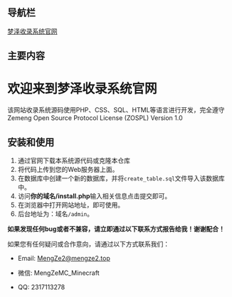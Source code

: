 ## 导航栏

[梦泽收录系统官网](https://mengzemc.github.io)

## 主要内容

# 欢迎来到梦泽收录系统官网

该网站收录系统源码使用PHP、CSS、SQL、HTML等语言进行开发，完全遵守Zemeng Open Source Protocol License (ZOSPL) Version 1.0

## 安装和使用

1. 通过官网下载本系统源代码或克隆本仓库
2. 将代码上传到您的Web服务器上面。
3. 在数据库中创建一个新的数据库，并将`create_table.sql`文件导入该数据库中。
4. 访问**你的域名/install.php**输入相关信息点击提交即可。
5. 在浏览器中打开网站地址，即可使用。
6. 后台地址为：域名`/admin`。

**如果发现任何bug或者不兼容，请立即通过以下联系方式报告给我！谢谢配合！**

如果您有任何疑问或合作意向，请通过以下方式联系我们：

- Email: MengZe2@mengze2.top
- 微信: MengZeMC_Minecraft
- QQ: 2317113278


  [1]: https://1drv.ms/u/s!ArZFFCkF7-32gQ2kCtaKvziNiB6L
  [2]: https://drive.google.com/file/d/1-A5TPmwOnZl7Be0BBA-LPYtzXn8752F7/view?usp=drivesdk